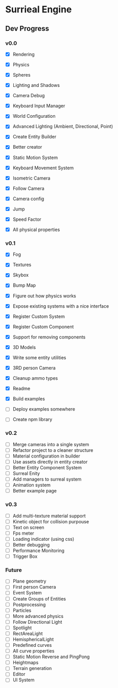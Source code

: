 # Surrieal Engine

## Dev Progress

### v0.0

- [x] Rendering
- [x] Physics
- [x] Spheres
- [x] Lighting and Shadows
- [x] Camera Debug

- [x] Keyboard Input Manager
- [x] World Configuration
- [x] Advanced Lighting (Ambient, Directional, Point)
- [x] Create Entity Builder
- [x] Better creator

- [x] Static Motion System
- [x] Keyboard Movement System
- [x] Isometric Camera
- [x] Follow Camera
- [x] Camera config

- [x] Jump
- [x] Speed Factor
- [x] All physical properties

### v0.1

- [x] Fog
- [x] Textures
- [x] Skybox
- [x] Bump Map
- [x] Figure out how physics works

- [x] Expose existing systems with a nice interface
- [x] Register Custom System
- [x] Register Custom Component
- [x] Support for removing components

- [x] 3D Models
- [x] Write some entity utilities
- [x] 3RD person Camera

- [x] Cleanup ammo types
- [x] Readme
- [x] Build examples
- [ ] Deploy examples somewhere
- [ ] Create npm library

### v0.2

- [ ] Merge cameras into a single system
- [ ] Refactor project to a cleaner structure
- [ ] Material configuration in builder
- [ ] Use assets directly in entity creator
- [ ] Better Entity Component System
- [ ] Surreal Enity
- [ ] Add managers to surreal system
- [ ] Animation system
- [ ] Better example page

### v0.3

- [ ] Add multi-texture material support
- [ ] Kinetic object for collision purpouse
- [ ] Text on screen
- [ ] Fps meter
- [ ] Loading indicator (using css)
- [ ] Better debugging
- [ ] Performance Monitoring
- [ ] Trigger Box

### Future

- [ ] Plane geometry
- [ ] First person Camera
- [ ] Event System
- [ ] Create Groups of Entities
- [ ] Postprocessing
- [ ] Particles
- [ ] More advanced physics
- [ ] Follow Directional Light
- [ ] Spotlight
- [ ] RectAreaLight
- [ ] HemisphericalLight
- [ ] Predefined curves
- [ ] All curve properties
- [ ] Static Motion Reverse and PingPong
- [ ] Heightmaps
- [ ] Terrain generation
- [ ] Editor
- [ ] UI System
